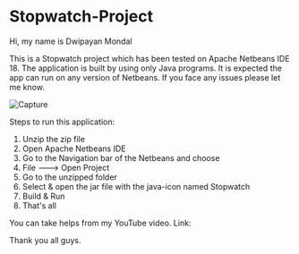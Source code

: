 # Stopwatch-Project


Hi, my name is Dwipayan Mondal

This is a Stopwatch project which has been tested on Apache Netbeans IDE 18. The application is built by using only Java programs.
It is expected the app can run on any version of Netbeans. If you face any issues please let me know.

![Capture](https://github.com/Sudwipayan/Software-Project/assets/122853924/00c229cc-906a-4f23-820b-7c7fe02eb20e)

Steps to run this application:
1. Unzip the zip file
1. Open Apache Netbeans IDE
2. Go to the Navigation bar of the Netbeans and choose
3. File ---> Open Project
4. Go to the unzipped folder
5. Select & open the jar file with the java-icon named Stopwatch
6. Build & Run
7. That's all


You can take helps from my YouTube video. Link: 


Thank you all guys. 
